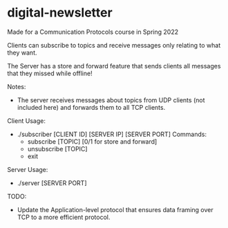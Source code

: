 # digital-newsletter

Made for a Communication Protocols course in Spring 2022

Clients can subscribe to topics and receive messages only relating to what they want.

The Server has a store and forward feature that sends clients all messages that they missed while offline!

Notes:
- The server receives messages about topics from UDP clients (not included here) and forwards them to all TCP clients.

Client Usage:
- ./subscriber [CLIENT ID] [SERVER IP] [SERVER PORT]
  Commands:
  - subscribe [TOPIC] [0/1 for store and forward]
  - unsubscribe [TOPIC]
  - exit

Server Usage:
- ./server [SERVER PORT]

TODO:
- Update the Application-level protocol that ensures data framing over TCP to a more efficient protocol.
